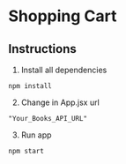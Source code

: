 # Shopping Cart

## Instructions

1. Install all dependencies

```
npm install
```

2. Change in App.jsx url

```
"Your_Books_API_URL"
```

3. Run app

```
npm start
```
